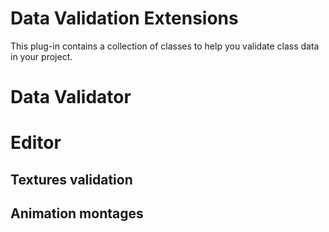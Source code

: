 # Data Validation Extensions

This plug-in contains a collection of classes to help you validate class data in your project.

# Data Validator

# Editor

## Textures validation

## Animation montages 